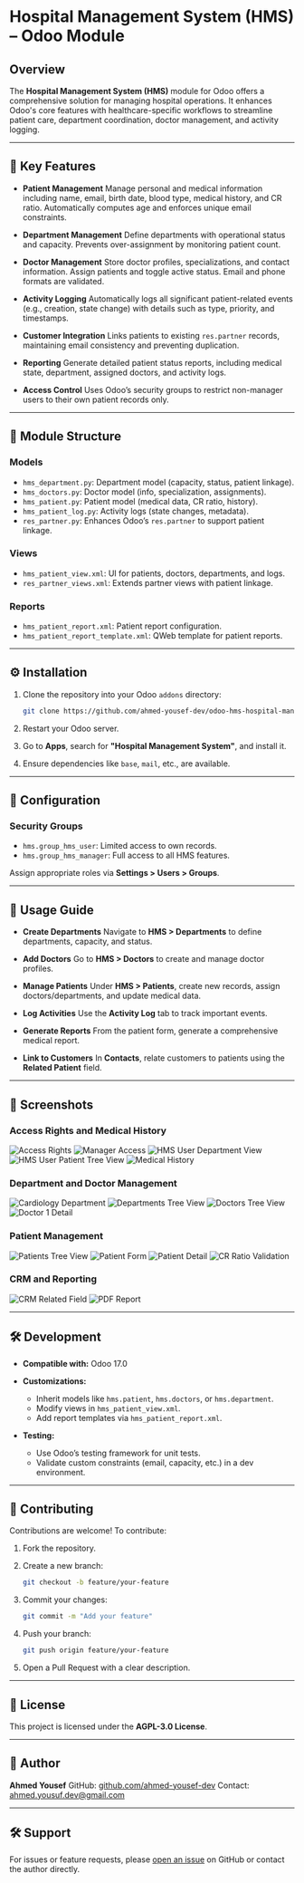 # Hospital Management System (HMS) – Odoo Module

## Overview

The **Hospital Management System (HMS)** module for Odoo offers a comprehensive solution for managing hospital operations. It enhances Odoo's core features with healthcare-specific workflows to streamline patient care, department coordination, doctor management, and activity logging.

---

## 🔑 Key Features

* **Patient Management**
  Manage personal and medical information including name, email, birth date, blood type, medical history, and CR ratio. Automatically computes age and enforces unique email constraints.

* **Department Management**
  Define departments with operational status and capacity. Prevents over-assignment by monitoring patient count.

* **Doctor Management**
  Store doctor profiles, specializations, and contact information. Assign patients and toggle active status. Email and phone formats are validated.

* **Activity Logging**
  Automatically logs all significant patient-related events (e.g., creation, state change) with details such as type, priority, and timestamps.

* **Customer Integration**
  Links patients to existing `res.partner` records, maintaining email consistency and preventing duplication.

* **Reporting**
  Generate detailed patient status reports, including medical state, department, assigned doctors, and activity logs.

* **Access Control**
  Uses Odoo’s security groups to restrict non-manager users to their own patient records only.

---

## 📁 Module Structure

### Models

* `hms_department.py`: Department model (capacity, status, patient linkage).
* `hms_doctors.py`: Doctor model (info, specialization, assignments).
* `hms_patient.py`: Patient model (medical data, CR ratio, history).
* `hms_patient_log.py`: Activity logs (state changes, metadata).
* `res_partner.py`: Enhances Odoo’s `res.partner` to support patient linkage.

### Views

* `hms_patient_view.xml`: UI for patients, doctors, departments, and logs.
* `res_partner_views.xml`: Extends partner views with patient linkage.

### Reports

* `hms_patient_report.xml`: Patient report configuration.
* `hms_patient_report_template.xml`: QWeb template for patient reports.

---

## ⚙️ Installation

1. Clone the repository into your Odoo `addons` directory:

   ```bash
   git clone https://github.com/ahmed-yousef-dev/odoo-hms-hospital-management.git
   ```

2. Restart your Odoo server.

3. Go to **Apps**, search for **"Hospital Management System"**, and install it.

4. Ensure dependencies like `base`, `mail`, etc., are available.

---

## 🔧 Configuration

### Security Groups

* `hms.group_hms_user`: Limited access to own records.
* `hms.group_hms_manager`: Full access to all HMS features.

Assign appropriate roles via **Settings > Users > Groups**.

---

## 🚀 Usage Guide

* **Create Departments**
  Navigate to **HMS > Departments** to define departments, capacity, and status.

* **Add Doctors**
  Go to **HMS > Doctors** to create and manage doctor profiles.

* **Manage Patients**
  Under **HMS > Patients**, create new records, assign doctors/departments, and update medical data.

* **Log Activities**
  Use the **Activity Log** tab to track important events.

* **Generate Reports**
  From the patient form, generate a comprehensive medical report.

* **Link to Customers**
  In **Contacts**, relate customers to patients using the **Related Patient** field.

---

## 📸 Screenshots

### Access Rights and Medical History

![Access Rights](assets/Access_Rights.png)
![Manager Access](assets/Manager_Access.png)
![HMS User Department View](assets/HMS_User_Department_View.png)
![HMS User Patient Tree View](assets/HMS_User_Patient_Tree_View.png)
![Medical History](assets/Medical_History.png)

### Department and Doctor Management

![Cardiology Department](assets/Cardiology_Department.png)
![Departments Tree View](assets/Departments_tree_view.png)
![Doctors Tree View](assets/Doctors_tree_view.png)
![Doctor 1 Detail](assets/Doctor_1.png)

### Patient Management

![Patients Tree View](assets/Patients_tree_view.png)
![Patient Form](assets/Patient_Form_Info.png)
![Patient Detail](assets/Patient_1.png)
![CR Ratio Validation](assets/CR_Ratio_PCR_Validation.png)

### CRM and Reporting

![CRM Related Field](assets/CRM_Related_Field.png)
![PDF Report](assets/PDF_Report.png)

---

## 🛠 Development

* **Compatible with:** Odoo 17.0

* **Customizations:**

  * Inherit models like `hms.patient`, `hms.doctors`, or `hms.department`.
  * Modify views in `hms_patient_view.xml`.
  * Add report templates via `hms_patient_report.xml`.

* **Testing:**

  * Use Odoo’s testing framework for unit tests.
  * Validate custom constraints (email, capacity, etc.) in a dev environment.

---

## 🤝 Contributing

Contributions are welcome!
To contribute:

1. Fork the repository.
2. Create a new branch:

   ```bash
   git checkout -b feature/your-feature
   ```
3. Commit your changes:

   ```bash
   git commit -m "Add your feature"
   ```
4. Push your branch:

   ```bash
   git push origin feature/your-feature
   ```
5. Open a Pull Request with a clear description.

---

## 📄 License

This project is licensed under the **AGPL-3.0 License**.

---

## 👤 Author

**Ahmed Yousef**
GitHub: [github.com/ahmed-yousef-dev](https://github.com/ahmed-yousef-dev)
Contact: [ahmed.yousuf.dev@gmail.com](mailto:ahmed.yousuf.dev@gmail.com)

---

## 🛠 Support

For issues or feature requests, please [open an issue](https://github.com/ahmed-yousef-dev/odoo-hms-hospital-management/issues) on GitHub or contact the author directly.

